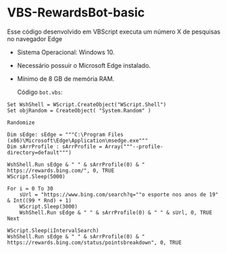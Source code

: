 # VBS-RewardsBot-basic
Esse código desenvolvido em VBScript executa um número X de pesquisas no navegador Edge

- Sistema Operacional: Windows 10.
- Necessário possuir o Microsoft Edge instalado.
- Mínimo de 8 GB de memória RAM.

  Código `bot.vbs`:
```
Set WshShell = WScript.CreateObject("WScript.Shell")
Set objRandom = CreateObject( "System.Random" )

Randomize

Dim sEdge: sEdge = """C:\Program Files (x86)\Microsoft\Edge\Application\msedge.exe"""
Dim sArrProfile : sArrProfile = Array("""--profile-directory=default""")

WshShell.Run sEdge & " " & sArrProfile(0) & " https://rewards.bing.com/", 0, TRUE
WScript.Sleep(5000)
	
For i = 0 To 30
	sUrl = "https://www.bing.com/search?q=""o esporte nos anos de 19" & Int((99 * Rnd) + 1)
	WScript.Sleep(3000)
	WshShell.Run sEdge & " " & sArrProfile(0) & " " & sUrl, 0, TRUE
Next

WScript.Sleep(iIntervalSearch)
WshShell.Run sEdge & " " & sArrProfile(0) & " https://rewards.bing.com/status/pointsbreakdown", 0, TRUE
```
